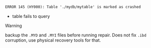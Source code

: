 ```txt
ERROR 145 (HY000): Table './mydb/mytable' is marked as crashed
```
- table fails to query

> [!WARNING]
> backup the `.MYD` and `.MYI` files before running repair.
> Does not fix `.ibd` corruption, use physical recovery tools for that.